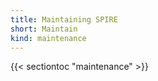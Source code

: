 ```yaml
---
title: Maintaining SPIRE
short: Maintain
kind: maintenance
---
```


{{< sectiontoc "maintenance" >}}
